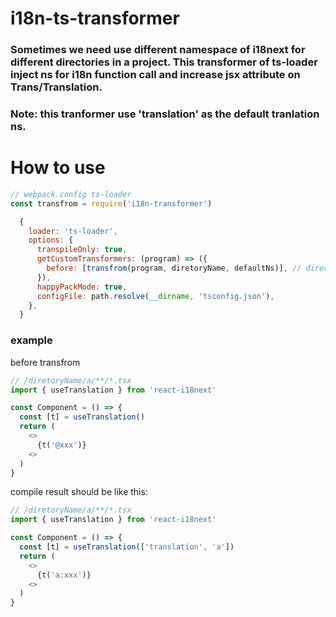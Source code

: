 # i18n-ts-transformer

### Sometimes we need use different namespace of i18next for different directories in a project. This transformer of ts-loader inject ns for i18n function call and increase jsx attribute on Trans/Translation.

### Note: this tranformer use 'translation' as the default tranlation ns. 

# How to use
```js
// webpack.config ts-loader
const transfrom = require('i18n-transformer')

  {
    loader: 'ts-loader',
    options: {
      transpileOnly: true,
      getCustomTransformers: (program) => ({
        before: [transfrom(program, diretoryName, defaultNs)], // directoryName is your ns diretories entry, the path of any file use ns should be `/diretoryName/ns/**`
      }),
      happyPackMode: true,
      configFile: path.resolve(__dirname, 'tsconfig.json'),
    },
  }
```
### example
before transfrom
```js
// /diretoryName/a/**/*.tsx
import { useTranslation } from 'react-i18next'

const Component = () => {
  const [t] = useTranslation()
  return (
    <>
      {t('@xxx')}
    <>
  )
}
```

compile result should be like this:

```js
// /diretoryName/a/**/*.tsx
import { useTranslation } from 'react-i18next'

const Component = () => {
  const [t] = useTranslation(['translation', 'a'])
  return (
    <>
      {t('a:xxx')}
    <>
  )
}

```